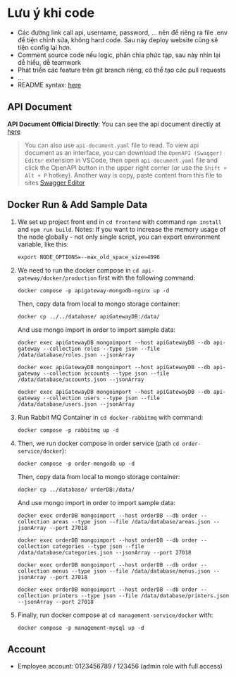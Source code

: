 # Lưu ý khi code 
- Các đường link call api, username, password, ... nên để riêng ra file .env để tiện chỉnh sửa, không hard code. Sau này deploy website cũng sẽ tiện config lại hơn.
- Comment source code nếu logic, phân chia phức tạp, sau này nhìn lại dễ hiểu, dễ teamwork
- Phát triển các feature trên git branch riêng, có thể tạo các pull requests
- ...
- README syntax: [here](https://docs.github.com/en/get-started/writing-on-github/getting-started-with-writing-and-formatting-on-github/basic-writing-and-formatting-syntax)

## API Document
**API Document Official Directly**: You can see the api document directly at [here](https://app.swaggerhub.com/apis-docs/HaiLuu/GreenFeast/1.0.0)
> You can also use `api-document.yaml` file to read. To view api document as an interface, you can download the `OpenAPI (Swagger) Editor` extension in VSCode, then open `api-document.yaml` file and click the OpenAPI button in the upper right corner (or use the `Shift + Alt + P` hotkey). Another way is copy, paste content from this file to sites [Swagger Editor](https://editor.swagger.io/)

## Docker Run & Add Sample Data
1. We set up project front end in `cd frontend` with command `npm install` and `npm run build`. Notes: If you want to increase the memory usage of the node globally - not only single script, you can export environment variable, like this: 
   
   ```
   export NODE_OPTIONS=--max_old_space_size=4096
   ```
2. We need to run the docker compose in `cd api-gateway/docker/production` first with the following command: 
   
   ```
   docker compose -p apigateway-mongodb-nginx up -d 
   ```
   Then, copy data from local to mongo storage container:
   
   ```
   docker cp ../../database/ apiGatewayDB:/data/
   ```   
   And use mongo import in order to import sample data:
   
   ```
   docker exec apiGatewayDB mongoimport --host apiGatewayDB --db api-gateway --collection roles --type json --file /data/database/roles.json --jsonArray
   ```

   ```
   docker exec apiGatewayDB mongoimport --host apiGatewayDB --db api-gateway --collection accounts --type json --file /data/database/accounts.json --jsonArray
   ```

   ```
   docker exec apiGatewayDB mongoimport --host apiGatewayDB --db api-gateway --collection users --type json --file /data/database/users.json --jsonArray
   ```
3. Run Rabbit MQ Container in `cd docker-rabbitmq` with command:
   
   ```
   docker compose -p rabbitmq up -d 
   ```
4. Then, we run docker compose in order service (path `cd order-service/docker`):
   
   ```
   docker compose -p order-mongodb up -d 
   ```

   Then, copy data from local to mongo storage container:
   
   ```
   docker cp ../database/ orderDB:/data/
   ```   
   And use mongo import in order to import sample data:
   
   ```
   docker exec orderDB mongoimport --host orderDB --db order --collection areas --type json --file /data/database/areas.json --jsonArray --port 27018
   ```

   ```
   docker exec orderDB mongoimport --host orderDB --db order --collection categories --type json --file /data/database/categories.json --jsonArray --port 27018
   ```

   ```
   docker exec orderDB mongoimport --host orderDB --db order --collection menus --type json --file /data/database/menus.json --jsonArray --port 27018
   ```

   ```
   docker exec orderDB mongoimport --host orderDB --db order --collection printers --type json --file /data/database/printers.json --jsonArray --port 27018
   ```
5. Finally, run docker compose at `cd management-service/docker` with:

    ```
    docker compose -p management-mysql up -d
    ```

## Account
- Employee account: 0123456789 / 123456 (admin role with full access)
